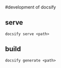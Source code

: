 #development of docsify

## serve

```shell
docsify serve <path>
```

## build

```shell
docsify generate <path>
```
